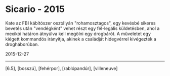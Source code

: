 # Sicario - 2015

Kate az FBI kábítószer osztályán "rohamosztagos", egy kevésbé sikeres bevetés után "vendégként" vehet részt egy fél-legális küldetésben, ahol a mexikói határon átnyúlva kell megölni egy drogbárót. A műveletet egy kiégett kommandós irányítja, akinek a családját hidegvérrel kivégezték a drogháborúban.

2015-12-27 

----

[6.5], [bosszú], [fehérpor], [rablópandúr], [villeneuve]